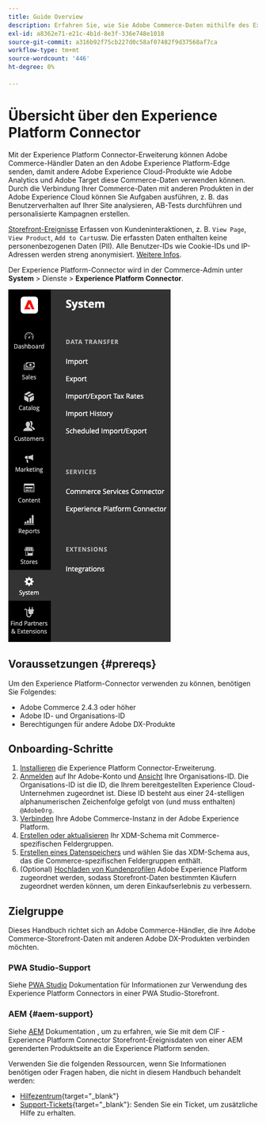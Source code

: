 ```yaml
---
title: Guide Overview
description: Erfahren Sie, wie Sie Adobe Commerce-Daten mithilfe des Experience Platform-Connectors in Adobe Experience Platform integrieren.
exl-id: a8362e71-e21c-4b1d-8e3f-336e748e1018
source-git-commit: a316b92f75cb227d0c58af07482f9d37568af7ca
workflow-type: tm+mt
source-wordcount: '446'
ht-degree: 0%

---
```


# Übersicht über den Experience Platform Connector

Mit der Experience Platform Connector-Erweiterung können Adobe Commerce-Händler Daten an den Adobe Experience Platform-Edge senden, damit andere Adobe Experience Cloud-Produkte wie Adobe Analytics und Adobe Target diese Commerce-Daten verwenden können. Durch die Verbindung Ihrer Commerce-Daten mit anderen Produkten in der Adobe Experience Cloud können Sie Aufgaben ausführen, z. B. das Benutzerverhalten auf Ihrer Site analysieren, AB-Tests durchführen und personalisierte Kampagnen erstellen.

[Storefront-Ereignisse](events.md) Erfassen von Kundeninteraktionen, z. B. `View Page`, `View Product`, `Add to Cart`usw. Die erfassten Daten enthalten keine personenbezogenen Daten (PII). Alle Benutzer-IDs wie Cookie-IDs und IP-Adressen werden streng anonymisiert. [Weitere Infos](https://www.adobe.com/privacy/experience-cloud.html).

Der Experience Platform-Connector wird in der Commerce-Admin unter **System** > Dienste > **Experience Platform Connector**.

![Admin-Ansicht der Experience Platform Connector-Erweiterung](assets/epc-adminui.png)

## Voraussetzungen {#prereqs}

Um den Experience Platform-Connector verwenden zu können, benötigen Sie Folgendes:

- Adobe Commerce 2.4.3 oder höher
- Adobe ID- und Organisations-ID
- Berechtigungen für andere Adobe DX-Produkte

## Onboarding-Schritte

1. [Installieren](install.md) die Experience Platform Connector-Erweiterung.
1. [Anmelden](https://helpx.adobe.com/manage-account/using/access-adobe-id-account.html) auf Ihr Adobe-Konto und [Ansicht](https://experienceleague.adobe.com/docs/core-services/interface/administration/organizations.html?lang=en#concept_EA8AEE5B02CF46ACBDAD6A8508646255) Ihre Organisations-ID. Die Organisations-ID ist die ID, die Ihrem bereitgestellten Experience Cloud-Unternehmen zugeordnet ist. Diese ID besteht aus einer 24-stelligen alphanumerischen Zeichenfolge gefolgt von (und muss enthalten) `@AdobeOrg`.
1. [Verbinden](connect-data.md) Ihre Adobe Commerce-Instanz in der Adobe Experience Platform.
1. [Erstellen oder aktualisieren](update-xdm.md) Ihr XDM-Schema mit Commerce-spezifischen Feldergruppen.
1. [Erstellen eines Datenspeichers](https://experienceleague.adobe.com/docs/experience-platform/edge/datastreams/overview.html?lang=en) und wählen Sie das XDM-Schema aus, das die Commerce-spezifischen Feldergruppen enthält.
1. (Optional) [Hochladen von Kundenprofilen](profile.md) Adobe Experience Platform zugeordnet werden, sodass Storefront-Daten bestimmten Käufern zugeordnet werden können, um deren Einkaufserlebnis zu verbessern.

## Zielgruppe

Dieses Handbuch richtet sich an Adobe Commerce-Händler, die ihre Adobe Commerce-Storefront-Daten mit anderen Adobe DX-Produkten verbinden möchten.

### PWA Studio-Support

Siehe [PWA Studio](https://developer.adobe.com/commerce/pwa-studio/integrations/adobe-commerce/aep/) Dokumentation für Informationen zur Verwendung des Experience Platform Connectors in einer PWA Studio-Storefront.

### AEM {#aem-support}

Siehe [AEM](https://experienceleague.adobe.com/docs/experience-manager-cloud-service/content/content-and-commerce/integrations/aep.html) Dokumentation , um zu erfahren, wie Sie mit dem CIF - Experience Platform Connector Storefront-Ereignisdaten von einer AEM gerenderten Produktseite an die Experience Platform senden.

Verwenden Sie die folgenden Ressourcen, wenn Sie Informationen benötigen oder Fragen haben, die nicht in diesem Handbuch behandelt werden:

- [Hilfezentrum](https://experienceleague.adobe.com/docs/commerce-knowledge-base/kb/overview.html){target=&quot;_blank&quot;}
- [Support-Tickets](https://experienceleague.adobe.com/docs/commerce-knowledge-base/kb/help-center-guide/magento-help-center-user-guide.html#submit-ticket){target=&quot;_blank&quot;}: Senden Sie ein Ticket, um zusätzliche Hilfe zu erhalten.
